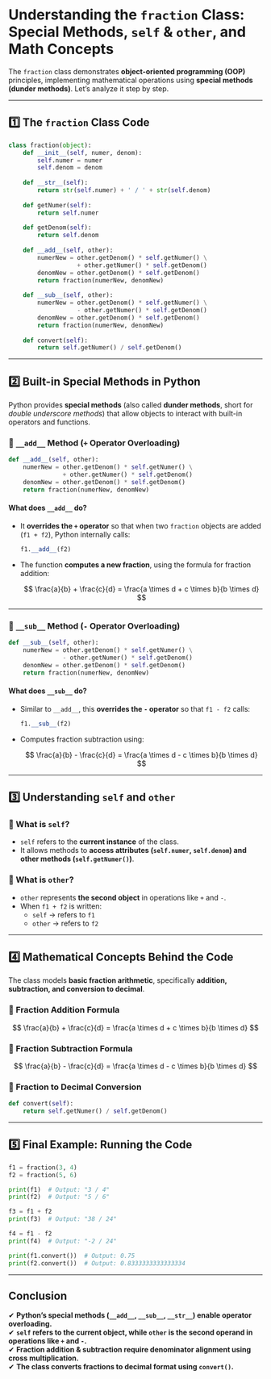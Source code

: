 # Understanding the `fraction` Class: Special Methods, `self` & `other`, and Math Concepts

The `fraction` class demonstrates **object-oriented programming (OOP)** principles, implementing mathematical operations using **special methods (dunder methods)**. Let’s analyze it step by step.

---

## **1️⃣ The `fraction` Class Code**

```python
class fraction(object):
    def __init__(self, numer, denom):
        self.numer = numer
        self.denom = denom
    
    def __str__(self):
        return str(self.numer) + ' / ' + str(self.denom)
    
    def getNumer(self):
        return self.numer
    
    def getDenom(self):
        return self.denom
    
    def __add__(self, other):
        numerNew = other.getDenom() * self.getNumer() \
                   + other.getNumer() * self.getDenom()
        denomNew = other.getDenom() * self.getDenom()
        return fraction(numerNew, denomNew)
    
    def __sub__(self, other):
        numerNew = other.getDenom() * self.getNumer() \
                   - other.getNumer() * self.getDenom()
        denomNew = other.getDenom() * self.getDenom()
        return fraction(numerNew, denomNew)
    
    def convert(self):
        return self.getNumer() / self.getDenom()
```

---

## **2️⃣ Built-in Special Methods in Python**

Python provides **special methods** (also called **dunder methods**, short for *double underscore methods*) that allow objects to interact with built-in operators and functions.

### **🔹 `__add__` Method (`+` Operator Overloading)**

```python
def __add__(self, other):
    numerNew = other.getDenom() * self.getNumer() \
               + other.getNumer() * self.getDenom()
    denomNew = other.getDenom() * self.getDenom()
    return fraction(numerNew, denomNew)
```

#### **What does `__add__` do?**

- It **overrides the `+` operator** so that when two `fraction` objects are added (`f1 + f2`), Python internally calls:

  ```python
  f1.__add__(f2)
  ```

- The function **computes a new fraction**, using the formula for fraction addition:

  $$
  \frac{a}{b} + \frac{c}{d} = \frac{a \times d + c \times b}{b \times d}
  $$

---

### **🔹 `__sub__` Method (`-` Operator Overloading)**

```python
def __sub__(self, other):
    numerNew = other.getDenom() * self.getNumer() \
               - other.getNumer() * self.getDenom()
    denomNew = other.getDenom() * self.getDenom()
    return fraction(numerNew, denomNew)
```

#### **What does `__sub__` do?**

- Similar to `__add__`, this **overrides the `-` operator** so that `f1 - f2` calls:

  ```python
  f1.__sub__(f2)
  ```

- Computes fraction subtraction using:

  $$
  \frac{a}{b} - \frac{c}{d} = \frac{a \times d - c \times b}{b \times d}
  $$

---

## **3️⃣ Understanding `self` and `other`**

### **🔹 What is `self`?**

- `self` refers to the **current instance** of the class.
- It allows methods to **access attributes (`self.numer`, `self.denom`) and other methods (`self.getNumer()`)**.

### **🔹 What is `other`?**

- `other` represents **the second object** in operations like `+` and `-`.
- When `f1 + f2` is written:
  - `self` → refers to `f1`
  - `other` → refers to `f2`

---

## **4️⃣ Mathematical Concepts Behind the Code**

The class models **basic fraction arithmetic**, specifically **addition, subtraction, and conversion to decimal**.

### **🔹 Fraction Addition Formula**

$$
\frac{a}{b} + \frac{c}{d} = \frac{a \times d + c \times b}{b \times d}
$$

### **🔹 Fraction Subtraction Formula**

$$
\frac{a}{b} - \frac{c}{d} = \frac{a \times d - c \times b}{b \times d}
$$

### **🔹 Fraction to Decimal Conversion**

```python
def convert(self):
    return self.getNumer() / self.getDenom()
```

---

## **5️⃣ Final Example: Running the Code**

```python
f1 = fraction(3, 4)
f2 = fraction(5, 6)

print(f1)  # Output: "3 / 4"
print(f2)  # Output: "5 / 6"

f3 = f1 + f2
print(f3)  # Output: "38 / 24"

f4 = f1 - f2
print(f4)  # Output: "-2 / 24"

print(f1.convert())  # Output: 0.75
print(f2.convert())  # Output: 0.8333333333333334
```

---

## **Conclusion**

 ✔ **Python’s special methods (`__add__`, `__sub__`, `__str__`) enable operator overloading.**  
 ✔ **`self` refers to the current object, while `other` is the second operand in operations like `+` and `-`.**  
✔ **Fraction addition & subtraction require denominator alignment using cross multiplication.**  
✔ **The class converts fractions to decimal format using `convert()`.**  
